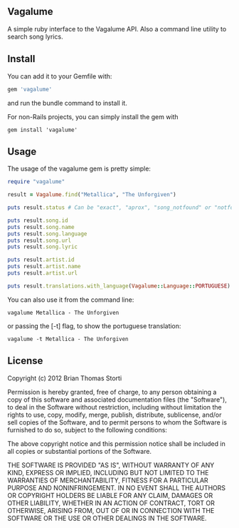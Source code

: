 ## Vagalume

A simple ruby interface to the Vagalume API. Also a command line utility to search song lyrics.

## Install

You can add it to your Gemfile with:
```ruby
gem 'vagalume'
```
and run the bundle command to install it.

For non-Rails projects, you can simply install the gem with
```console
gem install 'vagalume'
```

## Usage

The usage of the vagalume gem is pretty simple:

```ruby
require "vagalume"

result = Vagalume.find("Metallica", "The Unforgiven")

puts result.status # Can be "exact", "aprox", "song_notfound" or "notfound"

puts result.song.id
puts result.song.name
puts result.song.language
puts result.song.url
puts result.song.lyric

puts result.artist.id
puts result.artist.name
puts result.artist.url

puts result.translations.with_language(Vagalume::Language::PORTUGUESE) # return a Song object
```

You can also use it from the command line: 
```console
vagalume Metallica - The Unforgiven
```
or passing the [-t] flag, to show the portuguese translation:
```console
vagalume -t Metallica - The Unforgiven
```


## License

Copyright (c) 2012 Brian Thomas Storti

Permission is hereby granted, free of charge, to any person obtaining
a copy of this software and associated documentation files (the
"Software"), to deal in the Software without restriction, including
without limitation the rights to use, copy, modify, merge, publish,
distribute, sublicense, and/or sell copies of the Software, and to
permit persons to whom the Software is furnished to do so, subject to
the following conditions:

The above copyright notice and this permission notice shall be
included in all copies or substantial portions of the Software.

THE SOFTWARE IS PROVIDED "AS IS", WITHOUT WARRANTY OF ANY KIND,
EXPRESS OR IMPLIED, INCLUDING BUT NOT LIMITED TO THE WARRANTIES OF
MERCHANTABILITY, FITNESS FOR A PARTICULAR PURPOSE AND
NONINFRINGEMENT. IN NO EVENT SHALL THE AUTHORS OR COPYRIGHT HOLDERS BE
LIABLE FOR ANY CLAIM, DAMAGES OR OTHER LIABILITY, WHETHER IN AN ACTION
OF CONTRACT, TORT OR OTHERWISE, ARISING FROM, OUT OF OR IN CONNECTION
WITH THE SOFTWARE OR THE USE OR OTHER DEALINGS IN THE SOFTWARE.

